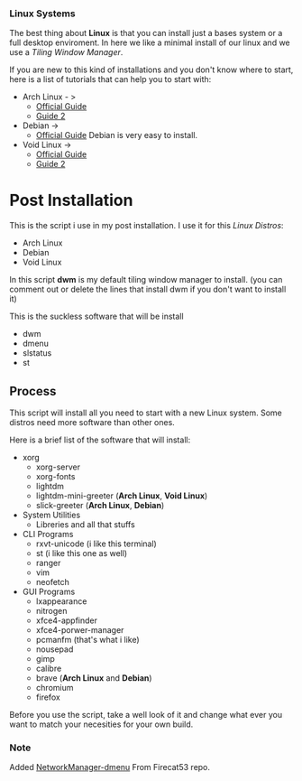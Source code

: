 ### Linux Systems

The best thing about **Linux** is that you can install just a bases system or a full desktop enviroment. In here we like a minimal install of our linux and we use a *Tiling Window Manager*.

If you are new to this kind of installations and you don't know where to start, here is a list of tutorials that can help you to start with:

* Arch Linux - >
	* [Official Guide](https://wiki.archlinux.org/index.php/installation_guide)
	* [Guide 2](https://arcolinuxd.com/5-the-actual-installation-of-arch-linux-phase-1-uefi/)
* Debian ->
	* [Official Guide](https://www.debian.org/releases/stable/amd64/index.en.html) Debian is very easy to install.
* Void Linux ->
	* [Official Guide](https://docs.voidlinux.org/installation/live-images/guide.html)
	* [Guide 2](http://www.troubleshooters.com/linux/void/quickinst.htm)

# Post Installation

This is the script i use in my post installation. I use it for this *Linux Distros*:

* Arch Linux
* Debian
* Void Linux

In this script **dwm** is my default tiling window manager to install. (you can comment out or delete the lines that install dwm if you don't want to install it)

This is the suckless software that will be install

* dwm
* dmenu
* slstatus
* st

## Process

This script will install all you need to start with a new Linux system. Some distros need more software than other ones.

Here is a brief list of the software that will install:

* xorg
	* xorg-server
	* xorg-fonts
	* lightdm
	* lightdm-mini-greeter (**Arch Linux**, **Void Linux**)
	* slick-greeter (**Arch Linux**, **Debian**)
* System Utilities
	* Libreries and all that stuffs
* CLI Programs
	* rxvt-unicode (i like this terminal)
	* st (i like this one as well)
	* ranger
	* vim
	* neofetch
* GUI Programs
	* lxappearance
	* nitrogen
	* xfce4-appfinder
	* xfce4-porwer-manager
	* pcmanfm (that's what i like)
	* nousepad
	* gimp
	* calibre
	* brave (**Arch Linux** and **Debian**)
	* chromium
	* firefox

Before you use the script, take a well look of it and change what ever you want to match your necesities for your own build.

### Note

Added [NetworkManager-dmenu](https://github.com/firecat53/networkmanager-dmenu) From Firecat53 repo.

